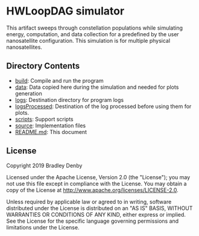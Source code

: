 # HWLoopDAG simulator

This artifact sweeps through constellation populations while simulating energy,
computation, and data collection for a predefined by the user nanosatellite configuration.
This simulation is for multiple physical nanosatellites.

## Directory Contents

* [build](build/README.md): Compile and run the program
* [data](data/README.md): Data copied here during the simulation and needed for plots generation
* [logs](logs/README.md): Destination directory for program logs
* [logsProcessed](logsProcessed/README.md): Destination of the log processed before using them for plots.
* [scripts](scripts/README.md): Support scripts
* [source](source/hwloopMMul.cpp): Implementation files
* [README.md](README.md): This document

## License

Copyright 2019 Bradley Denby

Licensed under the Apache License, Version 2.0 (the "License"); you may not use
this file except in compliance with the License. You may obtain a copy of the
License at <http://www.apache.org/licenses/LICENSE-2.0>.

Unless required by applicable law or agreed to in writing, software distributed
under the License is distributed on an "AS IS" BASIS, WITHOUT WARRANTIES OR
CONDITIONS OF ANY KIND, either express or implied. See the License for the
specific language governing permissions and limitations under the License.
